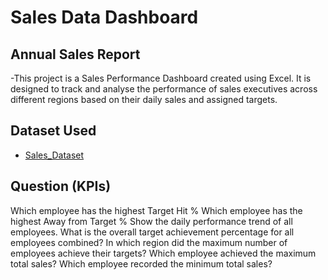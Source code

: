 # Sales Data Dashboard
## Annual Sales Report
-This project is a Sales Performance Dashboard created using Excel. It is designed to track and analyse the performance of sales executives across different regions based on their daily sales and assigned targets.

## Dataset Used
- <a href="https://github.com/kunwarsingh22/Sales_data_Dashboard/blob/main/dashboard_row_data.xlsx"> Sales_Dataset </a>

## Question (KPIs)
Which employee has the highest Target Hit %
Which employee has the highest Away from Target %
Show the daily performance trend of all employees.
What is the overall target achievement percentage for all employees combined?
In which region did the maximum number of employees achieve their targets?
Which employee achieved the maximum total sales?
Which employee recorded the minimum total sales?

